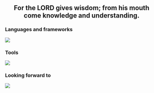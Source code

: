 <h2 align="center">For the LORD gives wisdom; from his mouth come knowledge and understanding. </h2>
<h3 align="left">Languages and frameworks</h3>
<p align="left">
      <img src="https://skillicons.dev/icons?i=cs,dotnet" />
</p>

<h3 align="left">Tools</h3>
<p align="left">
      <img src="https://skillicons.dev/icons?i=windows,discord,git,github,visualstudio,vscode" />
</p>

<h3 align="left">Looking forward to</h3>
<p align="left">
            <img src="https://skillicons.dev/icons?i=php,laravel,mysql,powershell,unity,godot"/>
</p>
